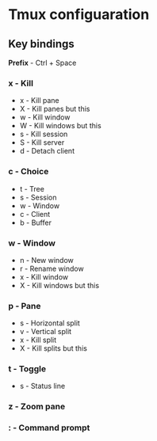# Tmux configuaration

## Key bindings

**Prefix** - Ctrl + Space

### **x** - Kill
* x - Kill pane
* X - Kill panes but this
* w - Kill window
* W - Kill windows but this
* s - Kill session
* S - Kill server
* d - Detach client

### **c** - Choice
* t - Tree
* s - Session
* w - Window
* c - Client
* b - Buffer

### **w** - Window
* n - New window
* r - Rename window
* x - Kill window
* X - Kill windows but this

### **p** - Pane
* s - Horizontal split
* v - Vertical split
* x - Kill split 
* X - Kill splits but this

### **t** - Toggle
* s - Status line

### **z** - Zoom pane
### **:** - Command prompt
